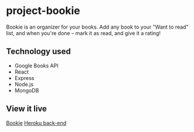 # project-bookie

Bookie is an organizer for your books. Add any book to your "Want to read" list, and when you're done – mark it as read, and give it a rating!

## Technology used

* Google Books API
* React
* Express
* Node.js
* MongoDB

## View it live
[Bookie](https://bookie-axel.netlify.app/)
[Heroku back-end](https://bookie-axel.herokuapp.com/)
